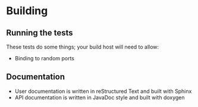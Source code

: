 # Building

## Running the tests
These tests do some things; your build host will need to allow:

* Binding to random ports

## Documentation
* User documentation is written in reStructured Text and built with Sphinx
* API documentation is written in JavaDoc style and built with doxygen
